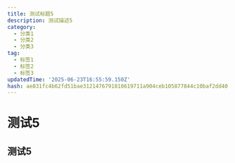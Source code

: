 ```yaml
---
title: 测试标题5
description: 测试描述5
category:
  - 分类1
  - 分类2
  - 分类3
tag:
  - 标签1
  - 标签2
  - 标签3
updatedTime: '2025-06-23T16:55:59.150Z'
hash: ae831fc4b62fd51bae3121476791810619711a904ceb105877844c10baf2dd40
---
```


# 测试5
## 测试5
